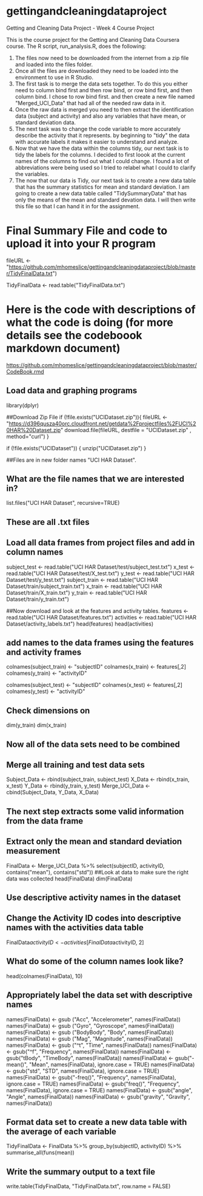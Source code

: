 # gettingandcleaningdataproject
Getting and Cleaning Data Project - Week 4 Course Project

This is the course project for the Getting and Cleaning Data Coursera course. The R script, run_analysis.R, does the following:

1. The files now need to be downloaded from the internet from a zip file and loaded into the files folder.
2. Once all the files are downloaded they need to be loaded into the environment to use in R Studio.
3. The first task is to merge the data sets together. To do this you either need to column bind first and then row bind, or row bind first, and then column bind. I chose to row bind first. and then create a new file named "Merged_UCI_Data" that had all of the needed raw data in it.
4. Once the raw data is merged you need to then extract the identification data (subject and activity) and also any variables that have mean, or standard deviation data. 
5. The next task was to change the code variable to more accurately describe the activity that it represents. by beginning to "tidy" the data with accurate labels it makes it easier to understand and analyze.
6. Now that we have the data within the columns tidy, our next task is to tidy the labels for the columns. I decided to first loook at the current names of the columns to find out what I could change. I found a lot of abbreviations were being used so I tried to relabel what I could to clarify the variables. 
7. The now that our data is Tidy, our next task is to create a new data table that has the summary statistics for mean and standard deviation. I am going to create a new data table called "TidySummaryData" that has only the means of the mean and standard devation data. I will then write this file so that I can hand it in for the assignment. 

Final Summary File and code to upload it into your R program
===================================================================
fileURL <- "https://github.com/mhomeslice/gettingandcleaningdataproject/blob/master/TidyFinalData.txt")

TidyFinalData <- read.table("TidyFinalData.txt")

Here is the code with descriptions of what the code is doing (for more details see the codeboook markdown document)
=======================================================================

https://github.com/mhomeslice/gettingandcleaningdataproject/blob/master/CodeBook.rmd

## Load data and graphing programs
library(dplyr)

##Download Zip File
if (!file.exists("UCIDataset.zip")){
        fileURL <- "https://d396qusza40orc.cloudfront.net/getdata%2Fprojectfiles%2FUCI%20HAR%20Dataset.zip"
        download.file(fileURL, destfile = "UCIDataset.zip" , method="curl")
}

if (!file.exists("UCIDataset")) {
        unzip("UCIDataset.zip")
}

##Files are in new folder names "UCI HAR Dataset".
## What are the file names that we are interested in?
list.files("UCI HAR Dataset", recursive=TRUE)

## These are all .txt files
## Load all data frames from project files and add in column names
subject_test <- read.table("UCI HAR Dataset/test/subject_test.txt")
x_test <- read.table("UCI HAR Dataset/test/X_test.txt")
y_test <- read.table("UCI HAR Dataset/test/y_test.txt")
subject_train <- read.table("UCI HAR Dataset/train/subject_train.txt")
x_train <- read.table("UCI HAR Dataset/train/X_train.txt")
y_train <- read.table("UCI HAR Dataset/train/y_train.txt")

##Now download and look at the features and activity tables.
features <- read.table("UCI HAR Dataset/features.txt")
activities <- read.table("UCI HAR Dataset/activity_labels.txt")
head(features)
head(activities)

## add names to the data frames using the features and activity frames
colnames(subject_train) <- "subjectID"
colnames(x_train) <- features[,2]
colnames(y_train) <- "activityID"

colnames(subject_test) <- "subjectID"
colnames(x_test) <- features[,2]
colnames(y_test) <- "activityID"


## Check dimensions on
dim(y_train)
dim(x_train)

## Now all of the data sets need to be combined
## Merge all training and test data sets

Subject_Data <- rbind(subject_train, subject_test)
X_Data <- rbind(x_train, x_test)
Y_Data <- rbind(y_train, y_test)
Merge_UCI_Data <- cbind(Subject_Data, Y_Data, X_Data)

## The next step extracts some valid information from the data frame
## Extract only the mean and standard deviation measurement
FinalData <- Merge_UCI_Data %>%
        select(subjectID, activityID, contains("mean"), contains("std"))
##Look at data to make sure the right data was collected
head(FinalData)
dim(FinalData)

## Use descriptive activity names in the dataset

## Change the Activity ID codes into descriptive names with the activities data table
FinalData$activityID <- activities[FinalData$activityID, 2]

## What do some of the column names look like?
head(colnames(FinalData), 10)

## Appropriately label the data set with descriptive names
names(FinalData) <- gsub ("Acc", "Accelerometer", names(FinalData))
names(FinalData) <- gsub ("Gyro", "Gyroscope", names(FinalData))
names(FinalData) <- gsub ("BodyBody", "Body", names(FinalData))
names(FinalData) <- gsub ("Mag", "Magnitude", names(FinalData))
names(FinalData) <- gsub ("^t", "Time", names(FinalData))
names(FinalData)<- gsub("^f", "Frequency", names(FinalData))
names(FinalData) <- gsub("tBody", "TimeBody", names(FinalData))
names(FinalData) <- gsub("-mean()", "Mean", names(FinalData),
        ignore.case = TRUE)
names(FinalData) <- gsub("std", "STD", names(FinalData),
        ignore.case = TRUE)
names(FinalData) <- gsub("-freq()", "Frequency", names(FinalData),
        ignore.case = TRUE)
names(FinalData) <- gsub("freq()", "Frequency", names(FinalData),
                         ignore.case = TRUE)
names(FinalData) <- gsub("angle", "Angle", names(FinalData))
names(FinalData) <- gsub("gravity", "Gravity", names(FinalData))

## Format data set to create a new data table with the average of each variable
TidyFinalData <- FinalData %>%
        group_by(subjectID, activityID) %>%
        summarise_all(funs(mean))

## Write the summary output to a text file
write.table(TidyFinalData, "TidyFinalData.txt", row.name = FALSE)
